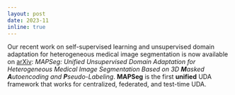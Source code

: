 ```yaml
---
layout: post
date: 2023-11
inline: true
---
```


Our recent work on self-supervised learning and unsupervised domain adaptation for heterogeneous medical image segmentation is now available on [arXiv](https://arxiv.org/pdf/2303.09373.pdf): *MAPSeg: Unified Unsupervised Domain Adaptation for Heterogeneous Medical Image Segmentation Based on 3D **M**asked **A**utoencoding and **P**seudo-Labeling*. **MAPSeg** is the first **unified** UDA framework that works for centralized, federated, and test-time UDA. 